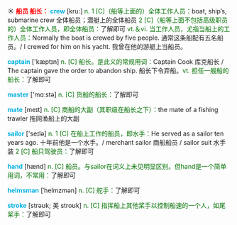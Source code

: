 ☀ <font color="red">**船员 船长：**</font>
<font color="sky blue">**crew**</font> [kru:] 
<font color="rgb(227, 108, 9)">n. 1 [C]（船等上面的）全体工作人员：</font>boat, ship’s, submarine crew 全体船员；潜艇上的全体船员 <font color="rgb(227, 108, 9)">2 [C]（船等上面不包括高级职员的）全体工作人员，即全体船员：</font>了解即可 <font color="rgb(227, 108, 9)">vt.＆vi. 当工作人员，尤指当船上的工作人员：</font>Normally the boat is crewed by five people. 通常这条船配有五名船员。/ I crewed for him on his yacht. 我曾在他的游艇上当船员。

<font color="sky blue">**captain**</font> ['kæptɪn] 
<font color="rgb(227, 108, 9)">n. [C] 船长。是此义的常规用词：</font>Captain Cook 库克船长 / The captain gave the order to abandon ship. 船长下令弃船。<font color="rgb(227, 108, 9)">vt. 担任一艘船的船长：</font>了解即可

<font color="sky blue">**master**</font> ['mɑːstə] 
<font color="rgb(227, 108, 9)">n. [C] 货船的船长：</font>了解即可
           
<font color="sky blue">**mate**</font> [meɪt]
<font color="rgb(227, 108, 9)">n. [C] 商船的大副（其职级在船长之下）：</font>the mate of a fishing trawler 拖网渔船上的大副

<font color="sky blue">**sailor**</font> ['seɪlə] 
<font color="rgb(227, 108, 9)">n. 1 [C] 在船上工作的船员，即水手：</font>He served as a sailor ten years ago. 十年前他是一个水手。/ merchant sailor 商船船员 / sailor suit 水手装 <font color="rgb(227, 108, 9)">2 [C] 船只驾驶员：</font>了解即可

<font color="sky blue">**hand**</font> [hænd] 
<font color="rgb(227, 108, 9)">n. [C] 船员。与sailor在词义上未见明显区别。但hand是一个简单用词，不常用：</font>了解即可
           
<font color="sky blue">**helmsman**</font> [ˈhelmzmən]
<font color="rgb(227, 108, 9)">n. [C] 舵手：</font>了解即可
           
<font color="sky blue">**stroke**</font> [strəʊk; 美 stroʊk]
<font color="rgb(227, 108, 9)">n. [C] 指挥船上其他桨手以控制船速的一个人，如尾桨手：</font>了解即可
